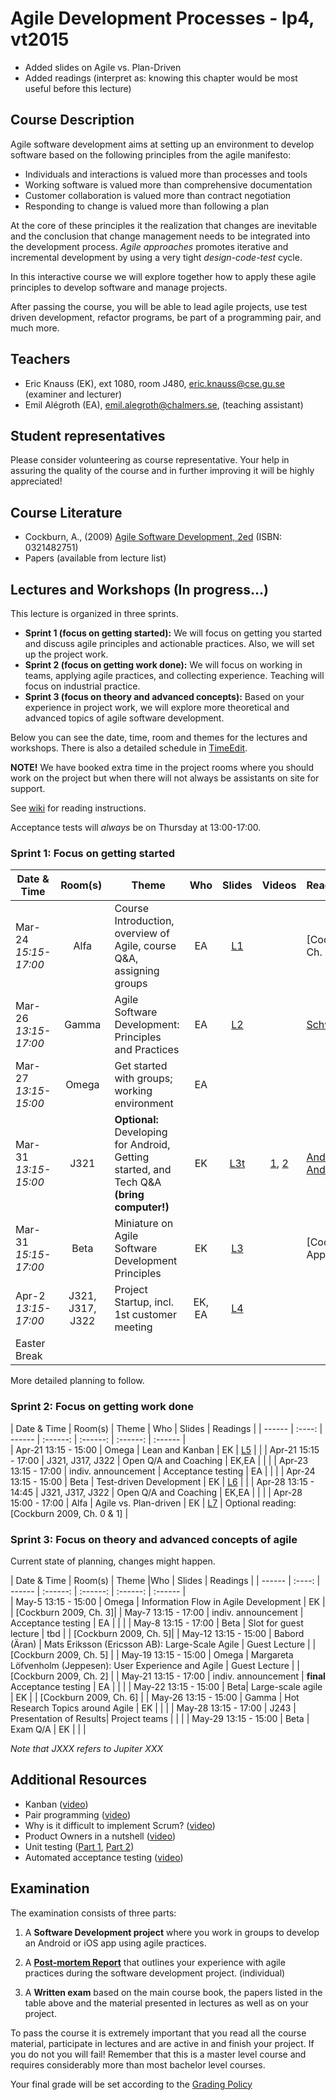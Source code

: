 # Agile Development Processes - lp4, vt2015

- Added slides on Agile vs. Plan-Driven
- Added readings (interpret as: knowing this chapter would be most useful before this lecture)

## Course Description
Agile software development aims at setting up an environment to develop software based on the following principles from the agile manifesto:

- Individuals and interactions is valued more than processes and tools
- Working software is valued more than comprehensive documentation
- Customer collaboration is valued more than contract negotiation
- Responding to change is valued more than following a plan

At the core of these principles it the realization that changes are inevitable and the conclusion that change management needs to be integrated into the development process. *Agile approaches* promotes iterative and incremental development by using a very tight *design-code-test* cycle.

In this interactive course we will explore together how to apply these agile principles to develop software and manage projects.

After passing the course, you will be able to lead agile projects, use test driven development, refactor programs, be part of a programming pair, and much more.

## Teachers

- Eric Knauss (EK), ext 1080, room J480, eric.knauss@cse.gu.se (examiner and lecturer)
- Emil Alégroth (EA), emil.alegroth@chalmers.se, (teaching assistant)

## Student representatives

Please consider volunteering as course representative.
Your help in assuring the quality of the course and in further improving it will be highly appreciated!

## Course Literature

- Cockburn, A., (2009) [Agile Software Development, 2ed](http://www.amazon.com/Agile-Software-Development-Cooperative-Game/dp/0321482751/ref=sr_1_3?ie=UTF8&qid=1300358686&sr=8-3) (ISBN: 0321482751)
- Papers (available from lecture list)

## Lectures and Workshops (In progress…)

This lecture is organized in three sprints.

- **Sprint 1 (focus on getting started):** We will focus on getting you started and discuss agile principles and actionable practices. Also, we will set up the project work.
- **Sprint 2 (focus on getting work done):** We will focus on working in teams, applying agile practices, and collecting experience. Teaching will focus on industrial practice.
- **Sprint 3 (focus on theory and advanced concepts):** Based on your experience in project work, we will explore more theoretical and advanced topics of agile software development.

Below you can see the date, time, room and themes for the lectures and workshops. There is also a detailed schedule in [TimeEdit].

**NOTE!** We have booked extra time in the project rooms where you should work on the project but when there will not always be assistants on site for support.

See [wiki](https://github.com/oerich/EDA397/wiki/Reading-Instructions) for reading instructions.

Acceptance tests will *always* be on Thursday at 13:00-17:00.

### Sprint 1: Focus on getting started

| Date & Time | Room(s) | Theme |Who | Slides | Videos | Readings |
|  ------	| :----:	| ------	| :------: | :------: | :------: | :------ |  
| Mar-24 *15:15-17:00* | Alfa | Course Introduction, overview of Agile, course Q&A, assigning groups | EA | [L1] | | [Cockburn2009, Ch. 4], [Cohen04] |  
| Mar-26 *13:15-17:00* | Gamma |  Agile Software Development: Principles and Practices | EA | [L2] | | [Schwaber95]|  
| Mar-27 *13:15-15:00* | Omega | Get started with groups; working environment | EA | | | |  
| Mar-31 *13:15-15:00* | J321 | **Optional:** Developing for Android, Getting started, and Tech Q&A **(bring computer!)** | EK | [L3t] | [1][V21], [2][V22] | [Android](https://github.com/morganericsson/EDA397/wiki/Getting-Started:-Android), [AndroidExamples]
| Mar-31 *15:15-17:00* | Beta | Miniature on Agile Software Development Principles | EK | [L3] | | [Cockburn 2009, Appendix A] |
| Apr-2 *13:15-17:00* | J321, J317, J322 | Project Startup, incl. 1st customer meeting | EK, EA | [L4] | |  |
| Easter Break | |  | | | | | |

More detailed planning to follow.

### Sprint 2: Focus on getting work done

| Date & Time | Room(s) | Theme | Who | Slides | Readings |
|  ------	| :----:	| ------	| :------: | :------: | :------: | :------ |  
| Apr-21 13:15 - 15:00 | Omega | Lean and Kanban | EK | [L5] | |
| Apr-21 15:15 - 17:00 | J321, J317, J322 | Open Q/A and Coaching | EK,EA | | |
| Apr-23 13:15 - 17:00 | indiv. announcement | Acceptance testing | EA | | |
| Apr-24 13:15 - 15:00 | Beta | Test-driven Development | EK | [L6] | |
| Apr-28 13:15 - 14:45 | J321, J317, J322 | Open Q/A and Coaching | EK,EA | | |
| Apr-28 15:00 - 17:00 | Alfa | Agile vs. Plan-driven | EK | [L7] | Optional reading: [Cockburn 2009, Ch. 0 & 1] |


### Sprint 3: Focus on theory and advanced concepts of agile

Current state of planning, changes might happen.

| Date & Time | Room(s) | Theme |Who | Slides | Readings |
|  ------	| :----:	| ------	| :------: | :------: | :------: | :------ |  
| May-5 13:15 - 15:00 | Omega | Information Flow in Agile Development | EK | | [Cockburn 2009, Ch. 3]|
| May-7 13:15 - 17:00 | indiv. announcement | Acceptance testing | EA | |  |
| May-8 13:15 - 17:00 | Beta | Slot for guest lecture | tbd | | [Cockburn 2009, Ch. 5]|
| May-12 13:15 - 15:00 | Babord (Äran) | Mats Eriksson (Ericsson AB): Large-Scale Agile  | Guest Lecture | | [Cockburn 2009, Ch. 5] |
| May-19 13:15 - 15:00 | Omega | Margareta Löfvenholm (Jeppesen): User Experience and Agile | Guest Lecture | | [Cockburn 2009, Ch. 2] |
| May-21 13:15 - 17:00 | indiv. announcement | **final** Acceptance testing | EA | | |
| May-22 13:15 - 15:00 | Beta|  Large-scale agile | EK | | [Cockburn 2009, Ch. 6] |
| May-26 13:15 - 15:00 | Gamma | Hot Research Topics around Agile | EK | | |
| May-28 13:15 - 17:00 | J243 | Presentation of Results| Project teams | | |
| May-29 13:15 - 15:00 | Beta | Exam Q/A | EK | | |

*Note that JXXX refers to Jupiter XXX*

[TimeEdit]: https://se.timeedit.net/web/chalmers/db1/public/ri15YXQ2708Z59Qv3X0036Q6y6Y000965Y61Y5gQ7075763Z7.html
[AndroidExamples]: https://github.com/oerich/AndroidExamples
[Cohen04]: https://github.com/oerich/EDA397/blob/master/Papers/cohen_2004_intro_to_agile_methods.pdf?raw=true
[Schwaber95]: https://github.com/oerich/EDA397/blob/master/Papers/schwaber_1995_scrum_dev_process.pdf?raw=true

[L1]: https://github.com/oerich/EDA397/blob/master/Slides/l1.pdf?raw=true
[L2]: https://github.com/oerich/EDA397/blob/master/Slides/l2.pdf?raw=true
[L3]: https://github.com/oerich/EDA397/blob/master/Slides/l3.pdf?raw=true
[L3t]: https://github.com/oerich/EDA397/blob/master/Slides/l3t.pdf?raw=true
[L4]: https://github.com/oerich/EDA397/blob/master/Slides/l4.pdf?raw=true
[L5]: https://github.com/oerich/EDA397/blob/master/Slides/l5.pdf?raw=true
[L6]: https://github.com/oerich/EDA397/blob/master/Slides/l6.pdf?raw=true
[L7]: https://github.com/oerich/EDA397/blob/master/Slides/l7.pdf?raw=true
[L8]: https://github.com/oerich/EDA397/blob/master/Slides/l8.pdf?raw=true
[L9]: https://github.com/oerich/EDA397/blob/master/Slides/l9.pdf?raw=true
[L10]: https://github.com/oerich/EDA397/blob/master/Slides/l10.pdf?raw=true
[product-vision]: https://github.com/oerich/EDA397/blob/master/Slides/product-vision.pdf?raw=true
[ScalingAgile]: https://github.com/oerich/EDA397/blob/master/Slides/Luvoe-ScalingAgile.pdf
[exam-discussion]: https://github.com/oerich/EDA397/blob/master/Exams/exam-examples-2014.pdf?raw=true

[V11]: https://s3-eu-west-1.amazonaws.com/course-mats/EDA397/eda397_1_1.mp4
[V12]: https://s3-eu-west-1.amazonaws.com/course-mats/EDA397/eda397_1_2.mp4
[V13]: https://s3-eu-west-1.amazonaws.com/course-mats/EDA397/eda397_1_3.mp4
[V21]: https://s3-eu-west-1.amazonaws.com/course-mats/EDA397/eda397_2_1.mp4
[V22]: https://s3-eu-west-1.amazonaws.com/course-mats/EDA397/eda397_2_2.mp4
[V31]: https://s3-eu-west-1.amazonaws.com/course-mats/EDA397/eda397_3_1.mp4
[V32]: https://s3-eu-west-1.amazonaws.com/course-mats/EDA397/eda397_3_2.mp4
[V41]: https://s3-eu-west-1.amazonaws.com/course-mats/EDA397/eda397_4_1.mov

[PV]: https://s3-eu-west-1.amazonaws.com/course-mats/EDA397/Project.mp4
[PD]: https://github.com/morganericsson/EDA397/wiki/Project-Description

[QA1]: https://s3-eu-west-1.amazonaws.com/course-mats/EDA397/QA1.mp3
[QA2]: https://s3-eu-west-1.amazonaws.com/course-mats/EDA397/QA2.mp3
[QA3]: https://s3-eu-west-1.amazonaws.com/course-mats/EDA397/QA3.mp3

[G11]: https://s3-eu-west-1.amazonaws.com/course-mats/EDA397/spotify1.mp4
[G12]: https://s3-eu-west-1.amazonaws.com/course-mats/EDA397/spotify2.mp4
[G21]: https://s3-eu-west-1.amazonaws.com/course-mats/EDA397/op1.mp4
[G22]: https://s3-eu-west-1.amazonaws.com/course-mats/EDA397/op2.mp4

## Additional Resources

- Kanban ([video](http://vimeo.com/16918747))
- Pair programming ([video](http://vimeo.com/7814261))
- Why is it difficult to implement Scrum? ([video](http://vimeo.com/7849448))
- Product Owners in a nutshell ([video](http://www.youtube.com/watch?v=502ILHjX9EE))
- Unit testing ([Part 1](https://s3-eu-west-1.amazonaws.com/course-mats/DAT255/ut1.mp4), [Part 2](https://s3-eu-west-1.amazonaws.com/course-mats/DAT255/ut2.mp4))
- Automated acceptance testing ([video](http://www.youtube.com/watch?v=m-HudsS0c7Q))

## Examination
The examination consists of three parts:

1. A **Software Development project** where you work in groups to develop an Android or iOS app using agile practices.

2. A  **[Post-mortem Report][PMR]** that outlines your experience with agile practices during the software development project. (individual)

3. A **Written exam**  based on the main course book, the papers listed in the table above and the material presented in lectures as well as on your project.

To pass the course it is extremely important that you read all the course material, participate in lectures and are active in and finish your project. If you do not you will fail! Remember that this is a master level course and requires considerably more than most bachelor level courses.

Your final grade will be set according to the [Grading Policy][GP]

[GP]: https://github.com/oerich/EDA397/wiki/Grading-Policy
[PMR]: https://github.com/oerich/EDA397/wiki/Post-mortem-Report
[AT]: https://github.com/oerich/EDA397/wiki/Acceptance-Tests
